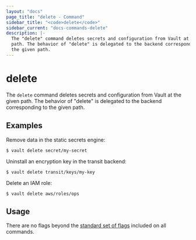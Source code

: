 ```yaml
---
layout: "docs"
page_title: "delete - Command"
sidebar_title: "<code>delete</code>"
sidebar_current: "docs-commands-delete"
description: |-
  The "delete" command deletes secrets and configuration from Vault at the given
  path. The behavior of "delete" is delegated to the backend corresponding to
  the given path.
---
```


# delete

The `delete` command deletes secrets and configuration from Vault at the given
path. The behavior of "delete" is delegated to the backend corresponding to the
given path.

## Examples

Remove data in the static secrets engine:

```text
$ vault delete secret/my-secret
```

Uninstall an encryption key in the transit backend:

```text
$ vault delete transit/keys/my-key
```

Delete an IAM role:

```text
$ vault delete aws/roles/ops
```

## Usage

There are no flags beyond the [standard set of flags](/docs/commands/index.html)
included on all commands.
